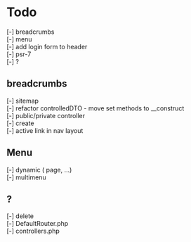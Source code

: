 # Todo

[-] breadcrumbs  
[-] menu  
[-] add login form to header  
[-] psr-7  
[-] ?  

## breadcrumbs

[-] sitemap  
[-] refactor controlledDTO - move set methods to __construct  
[-] public/private controller  
[-] create  
[-] active link in nav layout  

## Menu

[-] dynamic ( page, ...)  
[-] multimenu  

## ?

[-] delete  
  [-] DefaultRouter.php  
  [-] controllers.php  
